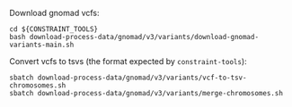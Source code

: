 Download gnomad vcfs: 
```
cd ${CONSTRAINT_TOOLS} 
bash download-process-data/gnomad/v3/variants/download-gnomad-variants-main.sh
```

Convert vcfs to tsvs (the format expected by `constraint-tools`): 

```
sbatch download-process-data/gnomad/v3/variants/vcf-to-tsv-chromosomes.sh
sbatch download-process-data/gnomad/v3/variants/merge-chromosomes.sh 
```